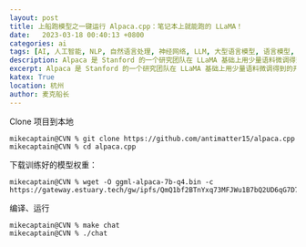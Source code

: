 ```yaml
---
layout: post
title: 上船跑模型之一键运行 Alpaca.cpp：笔记本上就能跑的 LLaMA！
date:   2023-03-18 00:40:13 +0800
categories: ai
tags: [AI, 人工智能, NLP, 自然语言处理, 神经网络, LLM, 大型语言模型, 语言模型, 大模型]
description: Alpaca 是 Stanford 的一个研究团队在 LLaMA 基础上用少量语料微调得到的开源模型，GitHub 上的 antimatter15/alpaca.cpp 是其 C++ 一键运行版本
excerpt: Alpaca 是 Stanford 的一个研究团队在 LLaMA 基础上用少量语料微调得到的开源模型，GitHub 上的 antimatter15/alpaca.cpp 是其 C++ 一键运行版本
katex: True
location: 杭州
author: 麦克船长
---
```


Clone 项目到本地

```shell
mikecaptain@CVN % git clone https://github.com/antimatter15/alpaca.cpp
mikecaptain@CVN % cd alpaca.cpp
```

下载训练好的模型权重：

```shell
mikecaptain@CVN % wget -O ggml-alpaca-7b-q4.bin -c https://gateway.estuary.tech/gw/ipfs/QmQ1bf2BTnYxq73MFJWu1B7bQ2UD6qG7D7YDCxhTndVkPC
```

编译、运行

```shell
mikecaptain@CVN % make chat
mikecaptain@CVN % ./chat
```